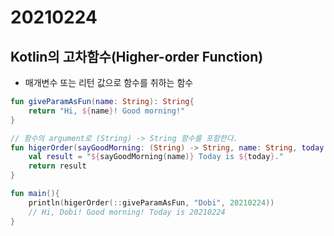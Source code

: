 # 20210224

## Kotlin의 고차함수(Higher-order Function)

- 매개변수 또는 리턴 값으로 함수를 취하는 함수

```kotlin
fun giveParamAsFun(name: String): String{
	return "Hi, ${name}! Good morning!"
}

// 함수의 argument로 (String) -> String 함수를 포함한다.
fun higerOrder(sayGoodMorning: (String) -> String, name: String, today: Int): String {
	val result = "${sayGoodMorning(name)} Today is ${today}."
    return result
}

fun main(){
	println(higerOrder(::giveParamAsFun, "Dobi", 20210224))
	// Hi, Dobi! Good morning! Today is 20210224
}
```
